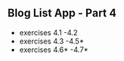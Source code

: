 ## Blog List App - Part 4
<ul>
<li>exercises 4.1 -4.2</li>
<li>exercises 4.3 -4.5*</li>
<li>exercises 4.6* -4.7*</li>
</ul>